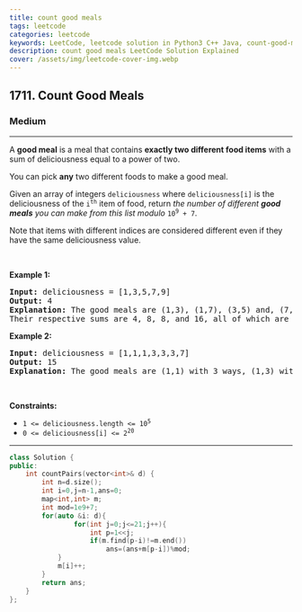 ```yaml
---
title: count good meals
tags: leetcode
categories: leetcode
keywords: LeetCode, leetcode solution in Python3 C++ Java, count-good-meals solution
description: count good meals LeetCode Solution Explained
cover: /assets/img/leetcode-cover-img.webp
---
```





<h2>1711. Count Good Meals</h2><h3>Medium</h3><hr><div><p>A <strong>good meal</strong> is a meal that contains <strong>exactly two different food items</strong> with a sum of deliciousness equal to a power of two.</p>

<p>You can pick <strong>any</strong> two different foods to make a good meal.</p>

<p>Given an array of integers <code>deliciousness</code> where <code>deliciousness[i]</code> is the deliciousness of the <code>i<sup>​​​​​​th</sup>​​​​</code>​​​​ item of food, return <em>the number of different <strong>good meals</strong> you can make from this list modulo</em> <code>10<sup>9</sup> + 7</code>.</p>

<p>Note that items with different indices are considered different even if they have the same deliciousness value.</p>

<p>&nbsp;</p>
<p><strong>Example 1:</strong></p>

<pre><strong>Input:</strong> deliciousness = [1,3,5,7,9]
<strong>Output:</strong> 4
<strong>Explanation: </strong>The good meals are (1,3), (1,7), (3,5) and, (7,9).
Their respective sums are 4, 8, 8, and 16, all of which are powers of 2.
</pre>

<p><strong>Example 2:</strong></p>

<pre><strong>Input:</strong> deliciousness = [1,1,1,3,3,3,7]
<strong>Output:</strong> 15
<strong>Explanation: </strong>The good meals are (1,1) with 3 ways, (1,3) with 9 ways, and (1,7) with 3 ways.</pre>

<p>&nbsp;</p>
<p><strong>Constraints:</strong></p>

<ul>
	<li><code>1 &lt;= deliciousness.length &lt;= 10<sup>5</sup></code></li>
	<li><code>0 &lt;= deliciousness[i] &lt;= 2<sup>20</sup></code></li>
</ul>
</div>

---




```cpp
class Solution {
public:
    int countPairs(vector<int>& d) {
        int n=d.size();
        int i=0,j=n-1,ans=0;
        map<int,int> m;
        int mod=1e9+7;
        for(auto &i: d){
                for(int j=0;j<=21;j++){
                    int p=1<<j;
                    if(m.find(p-i)!=m.end())
                        ans=(ans+m[p-i])%mod;
            }
            m[i]++;
        }
        return ans;
    }
};
```
